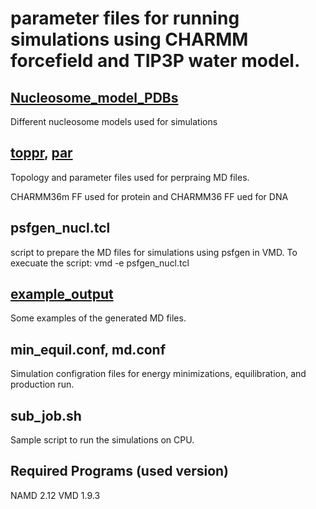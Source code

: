 # parameter files for running simulations using CHARMM forcefield and TIP3P water model.

## [Nucleosome_model_PDBs](Nucleosome_model_PDBs)
Different nucleosome models used for simulations


##  [toppr](toppr), [par](par)
Topology and parameter files used for perpraing MD files.

CHARMM36m FF used for protein and CHARMM36 FF ued for DNA 

## psfgen_nucl.tcl 
script to prepare the MD files for simulations using psfgen in VMD.
To execuate the script:
vmd -e psfgen_nucl.tcl 

## [example_output](example_output)
Some examples of the generated MD files. 

## min_equil.conf, md.conf
Simulation configration files for energy minimizations, equilibration, and production run.

## sub_job.sh
Sample script to run the simulations on CPU.

## Required Programs (used version)
NAMD 2.12
VMD 1.9.3

